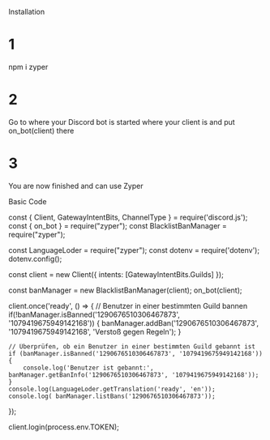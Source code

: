 Installation

# 1

npm i zyper

# 2 

Go to where your Discord bot is started where your client is and put on_bot(client) there 

# 3 

You are now finished and can use Zyper


Basic Code

const { Client, GatewayIntentBits, ChannelType } = require('discord.js');
const { on_bot } = require("zyper");
const BlacklistBanManager = require("zyper");

const LanguageLoder = require("zyper");
const dotenv = require('dotenv');
dotenv.config();

const client = new Client({ intents: [GatewayIntentBits.Guilds] });

const banManager = new BlacklistBanManager(client);
on_bot(client);



client.once('ready', () => {
    // Benutzer in einer bestimmten Guild bannen
if(!banManager.isBanned('1290676510306467873', '1079419675949142168')) {
    banManager.addBan('1290676510306467873', '1079419675949142168', 'Verstoß gegen Regeln');
    }
    
    // Überprüfen, ob ein Benutzer in einer bestimmten Guild gebannt ist
    if (banManager.isBanned('1290676510306467873', '1079419675949142168')) {
        console.log('Benutzer ist gebannt:', banManager.getBanInfo('1290676510306467873', '1079419675949142168'));
    }
    console.log(LanguageLoder.getTranslation('ready', 'en'));
    console.log( banManager.listBans('1290676510306467873'));
    
});


client.login(process.env.TOKEN);